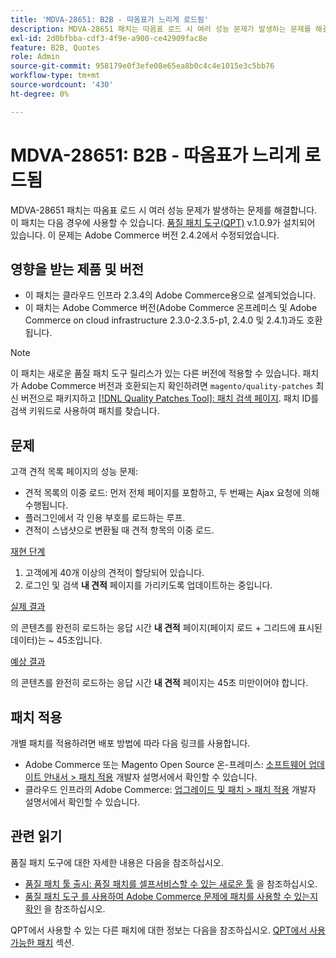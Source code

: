```yaml
---
title: 'MDVA-28651: B2B - 따옴표가 느리게 로드됨'
description: MDVA-28651 패치는 따옴표 로드 시 여러 성능 문제가 발생하는 문제를 해결합니다. 이 패치는 [Quality Patches Tool (QPT)](/help/announcements/adobe-commerce-announcements/magento-quality-patches-released-new-tool-to-self-serve-quality-patches.md) v.1.0.9가 설치된 경우 사용할 수 있습니다. 이 문제는 Adobe Commerce 버전 2.4.2에서 수정되었습니다.
exl-id: 2d0bfbba-cdf3-4f9e-a900-ce42909fac8e
feature: B2B, Quotes
role: Admin
source-git-commit: 958179e0f3efe08e65ea8b0c4c4e1015e3c5bb76
workflow-type: tm+mt
source-wordcount: '430'
ht-degree: 0%

---
```


# MDVA-28651: B2B - 따옴표가 느리게 로드됨

MDVA-28651 패치는 따옴표 로드 시 여러 성능 문제가 발생하는 문제를 해결합니다. 이 패치는 다음 경우에 사용할 수 있습니다. [품질 패치 도구(QPT)](/help/announcements/adobe-commerce-announcements/magento-quality-patches-released-new-tool-to-self-serve-quality-patches.md) v.1.0.9가 설치되어 있습니다. 이 문제는 Adobe Commerce 버전 2.4.2에서 수정되었습니다.

## 영향을 받는 제품 및 버전

* 이 패치는 클라우드 인프라 2.3.4의 Adobe Commerce용으로 설계되었습니다.
* 이 패치는 Adobe Commerce 버전(Adobe Commerce 온프레미스 및 Adobe Commerce on cloud infrastructure 2.3.0-2.3.5-p1, 2.4.0 및 2.4.1)과도 호환됩니다.

>[!NOTE]
>
>이 패치는 새로운 품질 패치 도구 릴리스가 있는 다른 버전에 적용할 수 있습니다. 패치가 Adobe Commerce 버전과 호환되는지 확인하려면 `magento/quality-patches` 최신 버전으로 패키지하고 [[!DNL Quality Patches Tool]: 패치 검색 페이지](https://devdocs.magento.com/quality-patches/tool.html#patch-grid). 패치 ID를 검색 키워드로 사용하여 패치를 찾습니다.

## 문제

고객 견적 목록 페이지의 성능 문제:

* 견적 목록의 이중 로드: 먼저 전체 페이지를 포함하고, 두 번째는 Ajax 요청에 의해 수행됩니다.
* 플러그인에서 각 인용 부호를 로드하는 루프.
* 견적이 스냅샷으로 변환될 때 견적 항목의 이중 로드.

<u>재현 단계</u>

1. 고객에게 40개 이상의 견적이 할당되어 있습니다.
1. 로그인 및 검색 **내 견적** 페이지를 가리키도록 업데이트하는 중입니다.

<u>실제 결과</u>

의 콘텐츠를 완전히 로드하는 응답 시간 **내 견적** 페이지(페이지 로드 + 그리드에 표시된 데이터)는 ~ 45초입니다.

<u>예상 결과</u>

의 콘텐츠를 완전히 로드하는 응답 시간 **내 견적** 페이지는 45초 미만이어야 합니다.

## 패치 적용

개별 패치를 적용하려면 배포 방법에 따라 다음 링크를 사용합니다.

* Adobe Commerce 또는 Magento Open Source 온-프레미스: [소프트웨어 업데이트 안내서 > 패치 적용](https://devdocs.magento.com/guides/v2.4/comp-mgr/patching/mqp.html) 개발자 설명서에서 확인할 수 있습니다.
* 클라우드 인프라의 Adobe Commerce: [업그레이드 및 패치 > 패치 적용](https://devdocs.magento.com/cloud/project/project-patch.html) 개발자 설명서에서 확인할 수 있습니다.

## 관련 읽기

품질 패치 도구에 대한 자세한 내용은 다음을 참조하십시오.

* [품질 패치 툴 출시: 품질 패치를 셀프서비스할 수 있는 새로운 툴](/help/announcements/adobe-commerce-announcements/magento-quality-patches-released-new-tool-to-self-serve-quality-patches.md) 을 참조하십시오.
* [품질 패치 도구 를 사용하여 Adobe Commerce 문제에 패치를 사용할 수 있는지 확인](/help/support-tools/patches-available-in-qpt-tool/check-patch-for-magento-issue-with-magento-quality-patches.md) 을 참조하십시오.

QPT에서 사용할 수 있는 다른 패치에 대한 정보는 다음을 참조하십시오. [QPT에서 사용 가능한 패치](https://support.magento.com/hc/en-us/sections/360010506631-Patches-available-in-MQP-tool-) 섹션.
